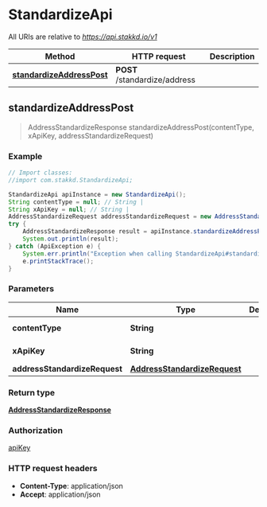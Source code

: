 # StandardizeApi

All URIs are relative to *https://api.stakkd.io/v1*

Method | HTTP request | Description
------------- | ------------- | -------------
[**standardizeAddressPost**](StandardizeApi.md#standardizeAddressPost) | **POST** /standardize/address | 



## standardizeAddressPost

> AddressStandardizeResponse standardizeAddressPost(contentType, xApiKey, addressStandardizeRequest)



### Example

```java
// Import classes:
//import com.stakkd.StandardizeApi;

StandardizeApi apiInstance = new StandardizeApi();
String contentType = null; // String | 
String xApiKey = null; // String | 
AddressStandardizeRequest addressStandardizeRequest = new AddressStandardizeRequest(); // AddressStandardizeRequest | 
try {
    AddressStandardizeResponse result = apiInstance.standardizeAddressPost(contentType, xApiKey, addressStandardizeRequest);
    System.out.println(result);
} catch (ApiException e) {
    System.err.println("Exception when calling StandardizeApi#standardizeAddressPost");
    e.printStackTrace();
}
```

### Parameters


Name | Type | Description  | Notes
------------- | ------------- | ------------- | -------------
 **contentType** | **String**|  | [default to null]
 **xApiKey** | **String**|  | [default to null]
 **addressStandardizeRequest** | [**AddressStandardizeRequest**](AddressStandardizeRequest.md)|  |

### Return type

[**AddressStandardizeResponse**](AddressStandardizeResponse.md)

### Authorization

[apiKey](../README.md#apiKey)

### HTTP request headers

- **Content-Type**: application/json
- **Accept**: application/json

